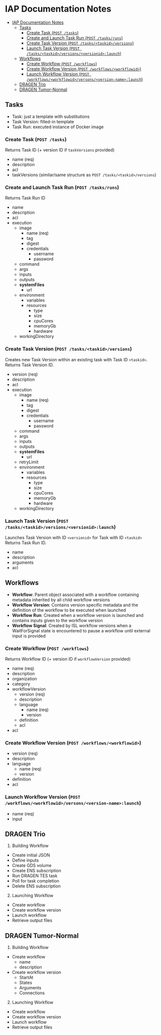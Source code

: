 IAP Documentation Notes
=======================

- [IAP Documentation Notes](#iap-documentation-notes)
  - [Tasks](#tasks)
    - [Create Task (`POST /tasks`)](#create-task-post-tasks)
    - [Create and Launch Task Run (`POST /tasks/runs`)](#create-and-launch-task-run-post-tasksruns)
    - [Create Task Version (`POST /tasks/<taskid>/versions`)](#create-task-version-post-taskstaskidversions)
    - [Launch Task Version (`POST /tasks/<taskid>/versions/<versionid>:launch`)](#launch-task-version-post-taskstaskidversionsversionidlaunch)
  - [Workflows](#workflows)
    - [Create Workflow (`POST /workflows`)](#create-workflow-post-workflows)
    - [Create Workflow Version (`POST /workflows/<workflowid>`)](#create-workflow-version-post-workflowsworkflowid)
    - [Launch Workflow Version (`POST /workflows/<workflowid>/versons/<version-name>:launch`)](#launch-workflow-version-post-workflowsworkflowidversonsversion-namelaunch)
  - [DRAGEN Trio](#dragen-trio)
  - [DRAGEN Tumor-Normal](#dragen-tumor-normal)

## Tasks
* Task: just a template with substitutions
* Task Version: filled-in template
* Task Run: executed instance of Docker image

### Create Task (`POST /tasks`)
Returns Task ID (+ version ID if `taskVersions` provided)

* name (req)
* description
* acl
* taskVersions (similar/same structure as `POST /tasks/<taskid>/versions`)

### Create and Launch Task Run (`POST /tasks/runs`)
Returns Task Run ID

* name
* description
* acl
* execution
  * image
    * name (req)
    * tag
    * digest
    * credentials
      * username
      * password
  * command
  * args
  * inputs
  * outputs
  * **systemFiles**
    * url
  * environment
    * variables
    * resources
      * type
      * size
      * cpuCores
      * memoryGb
      * hardware
  * workingDirectory

### Create Task Version (`POST /tasks/<taskid>/versions`)
Creates new Task Version within an existing task with Task ID `<taskid>`.
Returns Task Version ID.

* version (req)
* description
* acl
* execution
  * image
    * name (req)
    * tag
    * digest
    * credentials
      * username
      * password
  * command
  * args
  * inputs
  * outputs
  * **systemFiles**
    * url
  * retryLimit
  * environment
    * variables
    * resources
      * type
      * size
      * cpuCores
      * memoryGb
      * hardware
  * workingDirectory

### Launch Task Version (`POST /tasks/<taskid>/versions/<versionid>:launch`)
Launches Task Version with ID `<versionid>` for Task with ID `<taskid>`
Returns Task Run ID.

* name
* description
* arguments
* acl


## Workflows
* __Workflow__: Parent object associated with a workflow containing metadata inherited
  by all child workflow versions
* __Workflow Version__: Contains version specific metadata and the definition of the
  workflow to be executed when launched
* __Workflow Run__: Created when a workflow version is launched and contains inputs
  given to the workflow version
* __Workflow Signal__: Created by ISL workflow versions when a WaitForSignal state
  is encountered to pause a workflow until external input is provided

### Create Workflow (`POST /workflows`)
Returns Workflow ID (+ version ID if `workflowVersion` provided)

* name (req)
* description
* organization
* category
* workflowVersion
  * version (req)
  * description
  * language
    * name (req)
    * version
  * definition
  * acl
* acl

### Create Workflow Version (`POST /workflows/<workflowid>`)

* version (req)
* description
* language
  * name (req)
  * version
* definition
* acl

### Launch Workflow Version (`POST /workflows/<workflowid>/versons/<version-name>:launch`)

* name (req)
* input

## DRAGEN Trio

1. Building Workflow
  - Create initial JSON
  - Define inputs
  - Create GDS volume
  - Create ENS subscription
  - Run DRAGEN TES task
  - Poll for task completion
  - Delete ENS subscription

2. Launching Workflow
  - Create workflow
  - Create workflow version
  - Launch workflow
  - Retrieve output files

## DRAGEN Tumor-Normal

1. Building Workflow
  - Create workflow
    - name
    - description
  - Create workflow version
    - StartAt
    - States
    - Arguments
    - Connections

2. Launching Workflow
  - Create workflow
  - Create workflow version
  - Launch workflow
  - Retrieve output files
